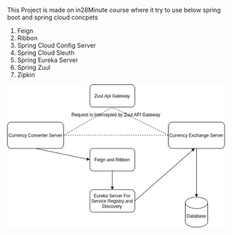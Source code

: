 This Project is made on in28Minute course where it try to use below spring boot and spring cloud concpets

1. Feign
2. Ribbon
3. Spring Cloud Config Server
4. Spring Cloud Sleuth
5. Spring Eureka Server
6. Spring Zuul
7. Zipkin

![Alt text](Microservice_Image.jpg?raw=true "Title")
